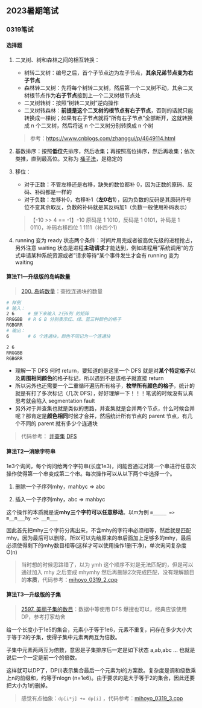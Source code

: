 ## 2023暑期笔试

### 0319笔试

#### 选择题

1. 二叉树、树和森林之间的相互转换：

   - 树转二叉树：编号之后，首个子节点边为左子节点，**其余兄弟节点变为右子节点**
   - 森林转二叉树：先将每个树转二叉树，然后第一个二叉树不动，其余二叉树根节点作为**右子节点**接到上一个二叉树根节点处
   - 二叉树转树：按照“树转二叉树”逆向操作
   - 二叉树转森林：**前提是这个二叉树的根节点有右子节点**，否则的话就只能转换成一棵树；如果有右子节点就将“所有右子节点”全部断开，这就转换成 n 个二叉树，然后将这 n 个二叉树分别转换成 n 个树
   
   > 参考：https://www.cnblogs.com/zhanggui/p/4649114.html

2. 基数排序：按照**低位**先排序，然后收集；再按照高位排序，然后再收集；依次类推，直到最高位。又称为 [桶子法](https://zq99299.github.io/dsalg-tutorial/dsalg-java-hsp/07/09.html)，是稳定的

3. 移位：

   - 对于正数：不管左移还是右移，缺失的数位都补 0，因为正数的原码、反码、补码都是一样的
   - 对于负数：左移补0，右移补1（**左0右1**），因为负数的反码是其原码符号位不变其余取反，负数的补码就是其反码加1（负数一般使用补码表示）

   > 【-10 >> 4 == -1】-10 原码是 1 1010，反码是 1 0101，补码是 1 0110，补码右移四位 1 1111（补四个1）

4. running 变为 ready 状态两个条件：时间片用完或者被高优先级的进程抢占，另外注意 waiting 状态是进程**主动请求**才能达到，例如进程用”系统调用“的方式申请某种系统资源或者”请求等待“某个事件发生才会有 running 变为 waiting



#### 算法T1—升级版的岛屿数量

> [200. 岛屿数量](https://leetcode.cn/problems/number-of-islands/)：查找连通块的数量

```bash
# 样例
# 输入：
2 6 	# 接下来输入 2行6列 的矩阵
RRGGBB	# R G B 分别表示红、绿、蓝三种颜色的格子
RGBGRR
# 输出：
6		# 6 个连通块，颜色不同记为一个连通块

2 6
RRGGBB
RGBGRR
```

- 理解一下 DFS 何时 return，要知道的是这里一个 DFS 就是对**某个特定格子**以及**周围相同颜色**的格子标记，所以遇到不是该格子就直接 return
- 所以另外也还需要一个二重循环遍历所有格子，**枚举所有颜色的格子**，统计的就是有打了多次标记（几次 DFS），好好理解一下！！！笔试的时候没有认真思考就会陷入 segmentation fault
- 另外对于并查集也就是类似的思路，并查集就是合并两个节点，什么时候合并呢？那肯定是**颜色相同**时候才合并，然后统计所有节点的 parent 节点，有几个不同的 parent 就有多少个连通块

> 代码参考： [并查集](code/mihoyo_0319_1_uf.cpp)  [DFS](code/mihoyo_0319_1_dfs.cpp)



#### 算法T2—消除字符串

1e3个询问，每个询问给两个字符串(长度1e3)，问能否通过对第一个串进行任意次操作使得第一个串变成第二个串。每次操作可以从以下两个中选择一个。

1. 删除一个子序列mhy，mahbyc => abc

2. 插入一个子序列mhy，abc => mahbyc

这个操作的本质就是说**mhy三个字符可以任意移动**。以m为例 `m_____ => m__m___hy => __m___`

因此首先把mhy三个字符分离出来，不含mhy的字符串必须相等，然后就是匹配mhy。因为最后可以删除，所以可以先给原来的串后面加上足够多的mhy，最后必须使得剩下的mhy数目相等(这样才可以使用操作1删干净)，单次询问复杂度 O(n)

> 当时想的时候思路错了，以为 ymh 这个顺序不对是无法匹配的，但是可以通过加入 mhy 之后变成 mhymhy 然后再删除2次完成匹配，没有理解题目的**本质**，代码参考：[mihoyo_0319_2.cpp](code/mihoyo_0319_2.cpp)



#### 算法T3—升级版的子集

> [2597. 美丽子集的数目](https://leetcode.cn/problems/the-number-of-beautiful-subsets/)：数据中等使用 DFS 爆搜也可以，经典应该使用 DP，参考打家劫舍

给一个长度小于1e5的集合，元素小于等于1e6，元素不重复，问存在多少大小大于等于2的子集，使得子集中元素两两互为倍数。

子集中元素两两互为倍数，意思是子集排序后一定是如下状态 a,ab,abc ... 也就是说后一个一定是前一个的倍数。

这样就可以DP了，DP(i)表示集合最后一个元素为i的方案数。复杂度是调和级数乘上n的前缀和，约等于nlogn (n=1e6)。由于要求的是大于等于2的集合，因此还要把大小为1的删掉。

> 感觉有点抽象：`dp[i*j] += dp[i]` ，代码参考：[mihoyo_0319_3.cpp](code/mihoyo_0319_3.cpp)
